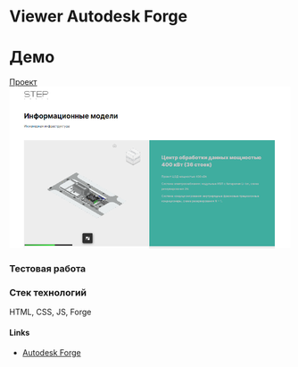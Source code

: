 # Viewer Autodesk Forge

# Демо
[Проект](https://bmazurme.github.io/gallery-svf/)
![Alt-текст](https://github.com/bmazurme/gallery-svf/blob/main/images/svg.PNG "demo")

### Тестовая работа

### Стек технологий
HTML, CSS, JS, Forge

#### Links
* [Autodesk Forge](https://forge.autodesk.com/)
